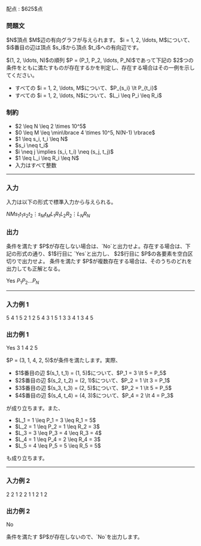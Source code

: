 
<div>

<span>

<span>

<p>
配点 : $625$点
</p>

<div>

<section>

### **問題文**

<p>
$N$頂点 $M$辺の有向グラフが与えられます。
$i = 1, 2, \ldots, M$について、$i$番目の辺は頂点 $s_i$から頂点 $t_i$への有向辺です。
</p>

<p>
$(1, 2, \ldots, N)$の順列 $P = (P_1, P_2, \ldots, P_N)$であって下記の $2$つの条件をともに満たすものが存在するかを判定し、存在する場合はその一例を示してください。
</p>

<ul>

<li>
すべての $i = 1, 2, \ldots, M$について、$P_{s_i} \lt P_{t_i}$
</li>

<li>
すべての $i = 1, 2, \ldots, N$について、$L_i \leq P_i \leq R_i$
</li>

</ul>

</section>

</div>

<div>

<section>

### **制約**

<ul>

<li>
$2 \leq N \leq 2 \times 10^5$
</li>

<li>
$0 \leq M \leq \min\lbrace 4 \times 10^5, N(N-1) \rbrace$
</li>

<li>
$1 \leq s_i, t_i \leq N$
</li>

<li>
$s_i \neq t_i$
</li>

<li>
$i \neq j \implies (s_i, t_i) \neq (s_j, t_j)$
</li>

<li>
$1 \leq L_i \leq R_i \leq N$
</li>

<li>
入力はすべて整数
</li>

</ul>

</section>

</div>

---

<div>

<div>

<section>

### **入力**

<p>
入力は以下の形式で標準入力から与えられる。
</p>

<div>

$N$$M$$s_1$$t_1$$s_2$$t_2$$\vdots$$s_M$$t_M$$L_1$$R_1$$L_2$$R_2$$\vdots$$L_N$$R_N$
</div>

</section>

</div>

<div>

<section>

### **出力**

<p>
条件を満たす $P$が存在しない場合は、`No`と出力せよ。存在する場合は、下記の形式の通り、$1$行目に `Yes`と出力し、
$2$行目に $P$の各要素を空白区切りで出力せよ。
条件を満たす $P$が複数存在する場合は、そのうちのどれを出力しても正解となる。
</p>

<div>

Yes
$P_1$$P_2$$\ldots$$P_N$
</div>

</section>

</div>

</div>

---

<div>

<section>

### **入力例 1**

<div>

5 4
1 5
2 1
2 5
4 3
1 5
1 3
3 4
1 3
4 5

</div>

</section>

</div>

<div>

<section>

### **出力例 1**

<div>

Yes
3 1 4 2 5

</div>

<p>
$P = (3, 1, 4, 2, 5)$が条件を満たします。実際、
</p>

<ul>

<li>
$1$番目の辺 $(s_1, t_1) = (1, 5)$について、$P_1 = 3 \lt 5 = P_5$
</li>

<li>
$2$番目の辺 $(s_2, t_2) = (2, 1)$について、$P_2 = 1 \lt 3 = P_1$
</li>

<li>
$3$番目の辺 $(s_3, t_3) = (2, 5)$について、$P_2 = 1 \lt 5 = P_5$
</li>

<li>
$4$番目の辺 $(s_4, t_4) = (4, 3)$について、$P_4 = 2 \lt 4 = P_3$
</li>

</ul>

<p>
が成り立ちます。また、
</p>

<ul>

<li>
$L_1 = 1 \leq P_1 = 3 \leq R_1 = 5$
</li>

<li>
$L_2 = 1 \leq P_2 = 1 \leq R_2 = 3$
</li>

<li>
$L_3 = 3 \leq P_3 = 4 \leq R_3 = 4$
</li>

<li>
$L_4 = 1 \leq P_4 = 2 \leq R_4 = 3$
</li>

<li>
$L_5 = 4 \leq P_5 = 5 \leq R_5 = 5$
</li>

</ul>

<p>
も成り立ちます。
</p>

</section>

</div>

---

<div>

<section>

### **入力例 2**

<div>

2 2
1 2
2 1
1 2
1 2

</div>

</section>

</div>

<div>

<section>

### **出力例 2**

<div>

No

</div>

<p>
条件を満たす $P$が存在しないので、`No`を出力します。
</p>

</section>

</div>

</span>

</span>

</div>
